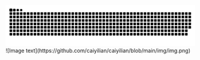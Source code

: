 
<!--
**caiyilian/caiyilian** is a ✨ _special_ ✨ repository because its `README.md` (this file) appears on your GitHub profile.

Here are some ideas to get you started:

- 🔭 I’m currently working on ...
- 🌱 I’m currently learning ...
- 👯 I’m looking to collaborate on ...
- 🤔 I’m looking for help with ...
- 💬 Ask me about ...
- 📫 How to reach me: ...
- 😄 Pronouns: ...
- ⚡ Fun fact: ...

<picture>
  <source media="(prefers-color-scheme: dark)" srcset="https//raw.githubusercontent.com/caiyilian/caiyilian/output/github-contribution-grid-snake-dark.svg">
  <source media="(prefers-color-scheme: light)" srcset="https//raw.githubusercontent.com/caiyilian/caiyilian/output/github-contribution-grid-snake.svg">
  <img alt="github contribution grid snake animation" src="https://raw.githubusercontent.com/caiyilian/caiyilian/output/github-contribution-grid-snake.svg">
</picture>

[![trophy](https://github-profile-trophy.vercel.app/?username=caiyilian&theme=chalk&column=-1)](https://github.com/ryo-ma/github-profile-trophy)

[![Anurag's GitHub stats](https://github-readme-stats.vercel.app/api?username=caiyilian&show_icons=True&hide_border=True)](https://github.com/anuraghazra/github-readme-stats)

-->

<picture>
  <source media="(prefers-color-scheme: dark)" srcset="https://raw.githubusercontent.com/caiyilian/caiyilian/output/github-contribution-grid-snake-dark.svg">
  <source media="(prefers-color-scheme: light)" srcset="https://raw.githubusercontent.com/caiyilian/caiyilian/output/github-contribution-grid-snake.svg">
  <img alt="github contribution grid snake animation" src="https://raw.githubusercontent.com/caiyilian/caiyilian/output/github-contribution-grid-snake.svg">
</picture>
<br>
![Image text](https://github.com/caiyilian/caiyilian/blob/main/img/img.png)


